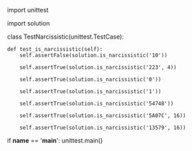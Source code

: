 import unittest

import solution


class TestNarcissistic(unittest.TestCase):

    def test_is_narcissistic(self):
        self.assertFalse(solution.is_narcissistic('10'))

        self.assertTrue(solution.is_narcissistic('223', 4))

        self.assertTrue(solution.is_narcissistic('0'))

        self.assertTrue(solution.is_narcissistic('1'))

        self.assertTrue(solution.is_narcissistic('54748'))

        self.assertTrue(solution.is_narcissistic('5A07C', 16))

        self.assertTrue(solution.is_narcissistic('13579', 16))

if __name__ == '__main__':
    unittest.main()

